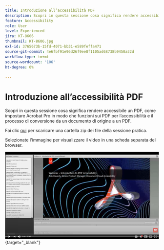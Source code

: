 ```yaml
---
title: Introduzione all’accessibilità PDF
description: Scopri in questa sessione cosa significa rendere accessibile un PDF, come impostare Acrobat Pro in modo che funzioni sui PDF per l’accessibilità e il processo di conversione da un documento di origine a un PDF
feature: Accessibility
role: User
level: Experienced
jira: KT-8606
thumbnail: KT-8606.jpg
exl-id: 3765673b-15fd-4071-bb31-e589feffa471
source-git-commit: 4e6fbf91e96d26f9ee8f1105ad68738b9450a32d
workflow-type: tm+mt
source-wordcount: '106'
ht-degree: 0%

---
```


# Introduzione all’accessibilità PDF

Scopri in questa sessione cosa significa rendere accessibile un PDF, come impostare Acrobat Pro in modo che funzioni sui PDF per l’accessibilità e il processo di conversione da un documento di origine a un PDF.

Fai clic [qui](../assets/accessibilitysession1.zip) per scaricare una cartella zip dei file della sessione pratica.

Selezionate l&#39;immagine per visualizzare il video in una scheda separata del browser.

[![Video della sessione 1](../assets/Accessibilitysession1_YT.png)](https://www.youtube.com/embed/DaadHIWHgzU){target="_blank"}
